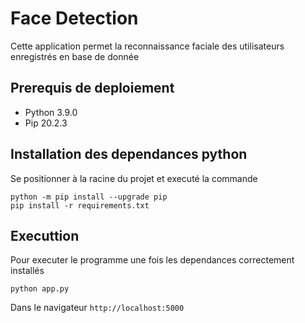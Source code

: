 # Face Detection

Cette application permet la reconnaissance faciale des utilisateurs enregistrés en base de donnée

## Prerequis de deploiement

- Python 3.9.0
- Pip 20.2.3

## Installation des dependances python

Se positionner à la racine du projet et executé la commande

    python -m pip install --upgrade pip
    pip install -r requirements.txt

## Executtion

Pour executer le programme une fois les dependances correctement installés

    python app.py

Dans le navigateur `http://localhost:5000`

